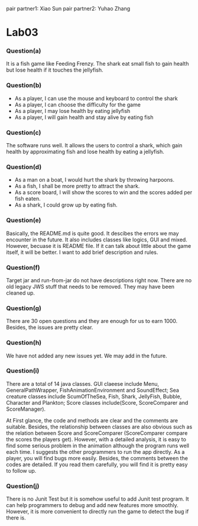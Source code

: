 pair partner1: Xiao Sun
pair partner2: Yuhao Zhang

# Lab03

### Question(a)
It is a fish game like Feeding Frenzy. The shark eat small fish to gain health but lose health if it touches the jellyfish.

### Question(b)
  * As a player, I can use the mouse and keyboard to control the shark
  * As a player, I can choose the difficulty for the game
  * As a player, I may lose health by eating jellyfish
  * As a player, I will gain health and stay alive by eating fish

### Question(c)
The software runs well. It allows the users to control a shark, which gain health by approximating fish and lose health by eating a jellyfish. 

### Question(d)
  * As a man on a boat, I would hurt the shark by throwing harpoons. 
  * As a fish, I shall be more pretty to attract the shark.
  * As a score board, I will show the scores to win and the scores added per fish eaten.
  * As a shark, I could grow up by eating fish.  

### Question(e)
Basically, the README.md is quite good. It descibes the errors we may encounter in the future. It also includes classes like logics, GUI and mixed. However, becuase it is README file. If it can talk about little about the game itself, it will be better. I want to add brief description and rules.

### Question(f)
Target jar and run-from-jar do not have descriptions right now. There are no old legacy JWS stuff that needs to be removed. They may have been cleaned up. 

### Question(g)
There are 30 open questions and they are enough for us to earn 1000. Besides, the issues are pretty clear.

### Question(h)
We have not added any new issues yet. We may add in the future.

### Question(i)
There are a total of 14 java classes. GUI claeese include Menu, GeneralPathWrapper, FishAnimationEnvironment and SoundEffect; Sea creature classes include ScumOfTheSea, Fish, Shark, JellyFish, Bubble, Character and Plankton; Score classes include(Score, ScoreComparer and ScoreManager).

At First glance, the code and methods are clear and the comments are suitable. Besides, the relationship between classes are also obvious such as the relation between Score and ScoreComparer (ScoreComparer compare the scores the players get). However, with a detailed analysis, it is easy to find some serious problem in the animation although the program runs well each time. I suggests the other programmers to run the app directly. As a player, you will find bugs more easily. Besides, the comments between the codes are detailed. If you read them carefully, you will find it is pretty easy to follow up.  

### Question(j)
There is no Junit Test but it is somehow useful to add Junit test program. It can help programmers to debug and add new features more smoothly. However, it is more convenient to directly run the game to detect the bug if there is.

